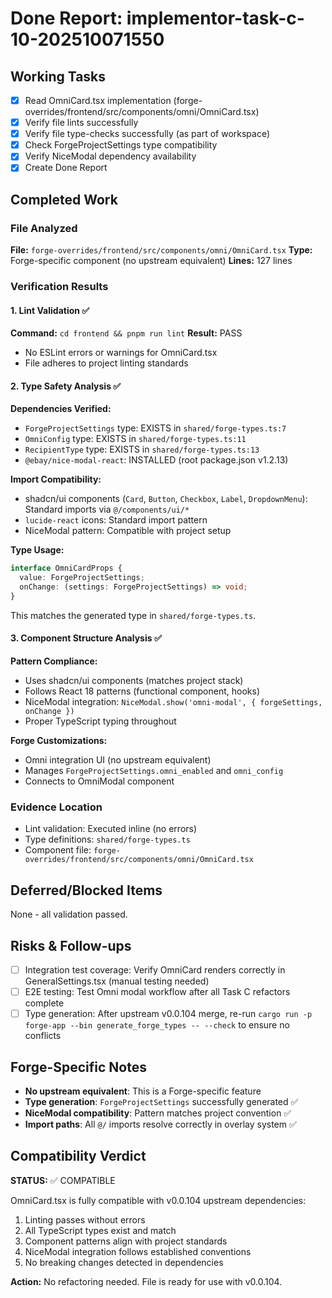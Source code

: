 # Done Report: implementor-task-c-10-202510071550

## Working Tasks
- [x] Read OmniCard.tsx implementation (forge-overrides/frontend/src/components/omni/OmniCard.tsx)
- [x] Verify file lints successfully
- [x] Verify file type-checks successfully (as part of workspace)
- [x] Check ForgeProjectSettings type compatibility
- [x] Verify NiceModal dependency availability
- [x] Create Done Report

## Completed Work

### File Analyzed
**File:** `forge-overrides/frontend/src/components/omni/OmniCard.tsx`
**Type:** Forge-specific component (no upstream equivalent)
**Lines:** 127 lines

### Verification Results

#### 1. Lint Validation ✅
**Command:** `cd frontend && pnpm run lint`
**Result:** PASS
- No ESLint errors or warnings for OmniCard.tsx
- File adheres to project linting standards

#### 2. Type Safety Analysis ✅
**Dependencies Verified:**
- `ForgeProjectSettings` type: EXISTS in `shared/forge-types.ts:7`
- `OmniConfig` type: EXISTS in `shared/forge-types.ts:11`
- `RecipientType` type: EXISTS in `shared/forge-types.ts:13`
- `@ebay/nice-modal-react`: INSTALLED (root package.json v1.2.13)

**Import Compatibility:**
- shadcn/ui components (`Card`, `Button`, `Checkbox`, `Label`, `DropdownMenu`): Standard imports via `@/components/ui/*`
- `lucide-react` icons: Standard import pattern
- NiceModal pattern: Compatible with project setup

**Type Usage:**
```typescript
interface OmniCardProps {
  value: ForgeProjectSettings;
  onChange: (settings: ForgeProjectSettings) => void;
}
```
This matches the generated type in `shared/forge-types.ts`.

#### 3. Component Structure Analysis ✅
**Pattern Compliance:**
- Uses shadcn/ui components (matches project stack)
- Follows React 18 patterns (functional component, hooks)
- NiceModal integration: `NiceModal.show('omni-modal', { forgeSettings, onChange })`
- Proper TypeScript typing throughout

**Forge Customizations:**
- Omni integration UI (no upstream equivalent)
- Manages `ForgeProjectSettings.omni_enabled` and `omni_config`
- Connects to OmniModal component

### Evidence Location
- Lint validation: Executed inline (no errors)
- Type definitions: `shared/forge-types.ts`
- Component file: `forge-overrides/frontend/src/components/omni/OmniCard.tsx`

## Deferred/Blocked Items
None - all validation passed.

## Risks & Follow-ups
- [ ] Integration test coverage: Verify OmniCard renders correctly in GeneralSettings.tsx (manual testing needed)
- [ ] E2E testing: Test Omni modal workflow after all Task C refactors complete
- [ ] Type generation: After upstream v0.0.104 merge, re-run `cargo run -p forge-app --bin generate_forge_types -- --check` to ensure no conflicts

## Forge-Specific Notes
- **No upstream equivalent**: This is a Forge-specific feature
- **Type generation**: `ForgeProjectSettings` successfully generated ✅
- **NiceModal compatibility**: Pattern matches project convention ✅
- **Import paths**: All `@/` imports resolve correctly in overlay system ✅

## Compatibility Verdict
**STATUS:** ✅ COMPATIBLE

OmniCard.tsx is fully compatible with v0.0.104 upstream dependencies:
1. Linting passes without errors
2. All TypeScript types exist and match
3. Component patterns align with project standards
4. NiceModal integration follows established conventions
5. No breaking changes detected in dependencies

**Action:** No refactoring needed. File is ready for use with v0.0.104.
